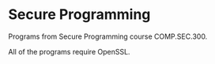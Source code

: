 # Secure Programming
Programs from Secure Programming course COMP.SEC.300.

All of the programs require OpenSSL.
